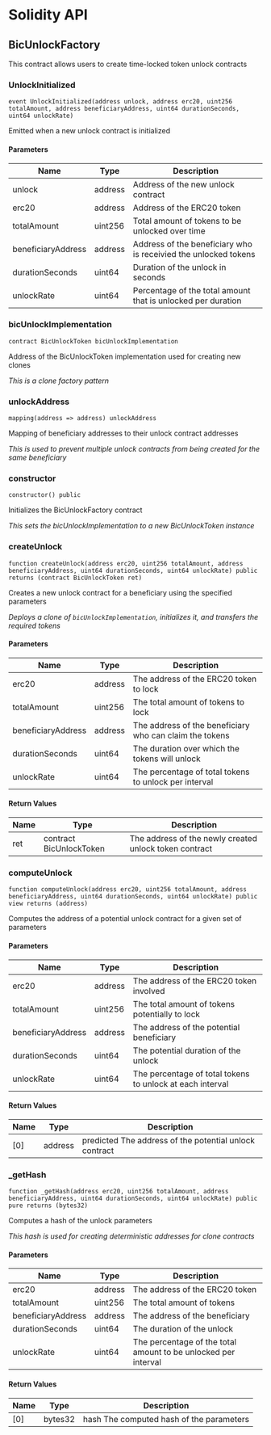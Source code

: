 # Solidity API

## BicUnlockFactory

This contract allows users to create time-locked token unlock contracts

### UnlockInitialized

```solidity
event UnlockInitialized(address unlock, address erc20, uint256 totalAmount, address beneficiaryAddress, uint64 durationSeconds, uint64 unlockRate)
```

Emitted when a new unlock contract is initialized

#### Parameters

| Name | Type | Description |
| ---- | ---- | ----------- |
| unlock | address | Address of the new unlock contract |
| erc20 | address | Address of the ERC20 token |
| totalAmount | uint256 | Total amount of tokens to be unlocked over time |
| beneficiaryAddress | address | Address of the beneficiary who is receivied the unlocked tokens |
| durationSeconds | uint64 | Duration of the unlock in seconds |
| unlockRate | uint64 | Percentage of the total amount that is unlocked per duration |

### bicUnlockImplementation

```solidity
contract BicUnlockToken bicUnlockImplementation
```

Address of the BicUnlockToken implementation used for creating new clones

_This is a clone factory pattern_

### unlockAddress

```solidity
mapping(address => address) unlockAddress
```

Mapping of beneficiary addresses to their unlock contract addresses

_This is used to prevent multiple unlock contracts from being created for the same beneficiary_

### constructor

```solidity
constructor() public
```

Initializes the BicUnlockFactory contract

_This sets the bicUnlockImplementation to a new BicUnlockToken instance_

### createUnlock

```solidity
function createUnlock(address erc20, uint256 totalAmount, address beneficiaryAddress, uint64 durationSeconds, uint64 unlockRate) public returns (contract BicUnlockToken ret)
```

Creates a new unlock contract for a beneficiary using the specified parameters

_Deploys a clone of `bicUnlockImplementation`, initializes it, and transfers the required tokens_

#### Parameters

| Name | Type | Description |
| ---- | ---- | ----------- |
| erc20 | address | The address of the ERC20 token to lock |
| totalAmount | uint256 | The total amount of tokens to lock |
| beneficiaryAddress | address | The address of the beneficiary who can claim the tokens |
| durationSeconds | uint64 | The duration over which the tokens will unlock |
| unlockRate | uint64 | The percentage of total tokens to unlock per interval |

#### Return Values

| Name | Type | Description |
| ---- | ---- | ----------- |
| ret | contract BicUnlockToken | The address of the newly created unlock token contract |

### computeUnlock

```solidity
function computeUnlock(address erc20, uint256 totalAmount, address beneficiaryAddress, uint64 durationSeconds, uint64 unlockRate) public view returns (address)
```

Computes the address of a potential unlock contract for a given set of parameters

#### Parameters

| Name | Type | Description |
| ---- | ---- | ----------- |
| erc20 | address | The address of the ERC20 token involved |
| totalAmount | uint256 | The total amount of tokens potentially to lock |
| beneficiaryAddress | address | The address of the potential beneficiary |
| durationSeconds | uint64 | The potential duration of the unlock |
| unlockRate | uint64 | The percentage of total tokens to unlock at each interval |

#### Return Values

| Name | Type | Description |
| ---- | ---- | ----------- |
| [0] | address | predicted The address of the potential unlock contract |

### _getHash

```solidity
function _getHash(address erc20, uint256 totalAmount, address beneficiaryAddress, uint64 durationSeconds, uint64 unlockRate) public pure returns (bytes32)
```

Computes a hash of the unlock parameters

_This hash is used for creating deterministic addresses for clone contracts_

#### Parameters

| Name | Type | Description |
| ---- | ---- | ----------- |
| erc20 | address | The address of the ERC20 token |
| totalAmount | uint256 | The total amount of tokens |
| beneficiaryAddress | address | The address of the beneficiary |
| durationSeconds | uint64 | The duration of the unlock |
| unlockRate | uint64 | The percentage of the total amount to be unlocked per interval |

#### Return Values

| Name | Type | Description |
| ---- | ---- | ----------- |
| [0] | bytes32 | hash The computed hash of the parameters |


